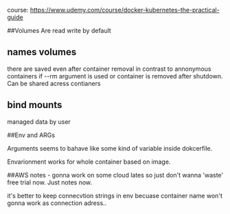 course: https://www.udemy.com/course/docker-kubernetes-the-practical-guide

##Volumes
Are read write by default

## names volumes 
there are saved even after container removal in contrast to annonymous containers if --rm argument is used or container is removed after shutdown.
Can be shared acress contianers

## bind mounts 
managed data by user

##Env and ARGs

Arguments seems to bahave like some kind of variable inside dokcerfile.

Envarionment works for whole container based on image.


##AWS notes - gonna work on some cloud lates so just don't wanna 'waste' free trial now. Just notes now.

it's better to keep connecvtion strings in env becuase container name won't gonna work as connection adress..